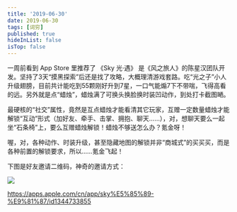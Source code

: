 ```yaml
---
title: '2019-06-30'
date: 2019-06-30
tags: [词穷]
published: true
hideInList: false
isTop: false
---
```


一周前看到 App Store 里推荐了 《Sky 光·遇》 是《风之旅人》的陈星汉团队开发。坚持了3天“摸黑探索”后还是找了攻略，大概理清游戏套路。吃“光之子”小人升级翅膀，目前共计能吃到55颗刚好升到7星，一口气能煽7下不带喘，飞得高看的远。另外就是点“蜡烛”，蜡烛满了可换头换脸换时装凹动作，到处打卡截图嗮。

<!--more-->

最硬核的“社交”属性，竟然是互点蜡烛才能看清其它玩家，互赠一定数量蜡烛才能解锁“互动”形式（加好友、牵手、击掌、拥抱、聊天……），对，想聊天要么一起坐“石条椅”上，要么互赠蜡烛解锁！蜡烛不够送怎么办？氪金呀！

喔，对，各种动作、时装升级，甚至隐藏地图的解锁并非“商城式”的买买买，而是各种前置的解锁要求，所以……氪金飞起！

下图是好友邀请二维码，神奇的邀请方式：

![](https://lmm.elizen.me/images/2019/06/sky.jpg)

<https://apps.apple.com/cn/app/sky%E5%85%89-%E9%81%87/id1344733855>